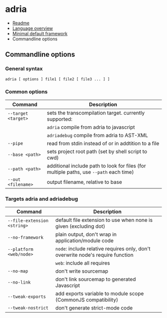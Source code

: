 adria
=====

- <a href="/sinesc/adria/blob/master/README.md">Readme</a>
- <a href="/sinesc/adria/blob/master/doc/overview.md">Language overview</a>
- <a href="/sinesc/adria/blob/master/doc/framework.md">Minimal default framework</a>
- Commandline options

Commandline options
-------------------

### General syntax

`adria [ options ] file1 [ file2 [ file3 ... ] ]`

### Common options

Command                 | Description
------------------------|------------------------------------------------------------
`--target <target>`     | sets the transcompilation target. currently supported:
                        | `adria`         compile from adria to javascript
                        | `adriadebug`    compile from adria to AST-XML
`--pipe`                | read from stdin instead of or in addtition to a file
`--base <path>`         | sets project root path (set by shell script to cwd)
`--path <path>`         | additional include path to look for files (for multiple paths, use `--path` each time)
`--out <filename>`      | output filename, relative to base

### Targets adria and adriadebug

Command                     | Description
----------------------------|------------------------------------------------------------
`--file-extension <string>` | default file extension to use when none is given (excluding dot)
`--no-framework`            | plain output, don't wrap in application/module code
`--platform <web/node>`     | `node`: include relative requires only, don't overwrite node's require function
                            | `web`: include all requires
`--no-map`                  | don't write sourcemap
`--no-link`                 | don't link sourcemap to generated Javascript
`--tweak-exports`           | add exports variable to module scope (CommonJS compatibility)
`--tweak-nostrict`          | don't generate strict-mode code